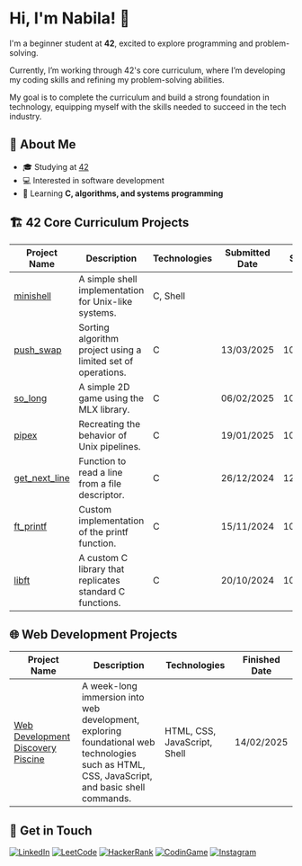 # Hi, I'm Nabila! 👋  
I'm a beginner student at **42**, excited to explore programming and problem-solving. 

Currently, I’m working through 42's core curriculum, where I’m developing my coding skills and refining my problem-solving abilities. 

My goal is to complete the curriculum and build a strong foundation in technology, equipping myself with the skills needed to succeed in the tech industry.

## 📖 About Me  
- 🎓 Studying at [42](https://www.42.fr) 
- 💻 Interested in software development  
- 🌱 Learning **C, algorithms, and systems programming**  

## 🏗️ 42 Core Curriculum Projects

| Project Name       | Description                                                | Technologies | Submitted Date | Score     |
|--------------------|------------------------------------------------------------|--------------|----------------|-----------|
| [minishell](https://github.com/nabilac27/minishell)   | A simple shell implementation for Unix-like systems.      | C, Shell     |       |         |
| [push_swap](https://github.com/nabilac27/push_swap)   | Sorting algorithm project using a limited set of operations. | C            | 13/03/2025     | 100/125   |
| [so_long](https://github.com/nabilac27/so_long)       | A simple 2D game using the MLX library.                    | C            | 06/02/2025     | 100/125   |
| [pipex](https://github.com/nabilac27/pipex)           | Recreating the behavior of Unix pipelines.                 | C            | 19/01/2025     | 100/125   |
| [get_next_line](https://github.com/nabilac27/get_next_line) | Function to read a line from a file descriptor.           | C            | 26/12/2024     | 125/125   |
| [ft_printf](https://github.com/nabilac27/ft_printf)   | Custom implementation of the printf function.             | C            | 15/11/2024     | 100/125   |
| [libft](https://github.com/nabilac27/libft)           | A custom C library that replicates standard C functions.  | C            | 20/10/2024     | 100/125   |


## 🌐 Web Development Projects

| Project Name | Description | Technologies | Finished Date |
|--------------|-------------|--------------|---------------|
| [Web Development Discovery Piscine](https://github.com/nabilac27/42berlin_web_discovery_piscine) | A week-long immersion into web development, exploring foundational web technologies such as HTML, CSS, JavaScript, and basic shell commands. | HTML, CSS, JavaScript, Shell | 14/02/2025 |

## 📧 Get in Touch
[![LinkedIn](https://img.shields.io/badge/LinkedIn-blue?logo=linkedin&logoColor=white)](https://www.youtube.com/watch?v=dQw4w9WgXcQ)
[![LeetCode](https://img.shields.io/badge/LeetCode-orange?logo=leetcode)](https://www.youtube.com/watch?v=dQw4w9WgXcQ)
[![HackerRank](https://img.shields.io/badge/HackerRank-green?logo=hackerrank)](https://www.youtube.com/watch?v=dQw4w9WgXcQ)
[![CodinGame](https://img.shields.io/badge/CodinGame-yellow?logo=codingame)](https://www.youtube.com/watch?v=dQw4w9WgXcQ)
[![Instagram](https://img.shields.io/badge/Instagram-purple?logo=instagram)](https://www.youtube.com/watch?v=dQw4w9WgXcQ)

<!--
**nabilac27/nabilac27** is a ✨ _special_ ✨ repository because its `README.md` (this file) appears on your GitHub profile.

Here are some ideas to get you started:

- 🔭 I’m currently working on ...
- 🌱 I’m currently learning ...
- 👯 I’m looking to collaborate on ...
- 🤔 I’m looking for help with ...
- 💬 Ask me about ...
- 📫 How to reach me: ...
- 😄 Pronouns: ...
- ⚡ Fun fact: ...
-->
